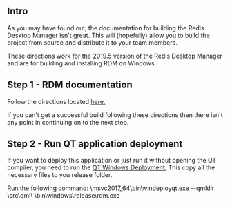 ## Intro

As you may have found out, the documentation for building the Redis Desktop Manager isn't great.  This will (hopefully) allow you to build the project from source and distribute it to your team members.

These directions work for the 2019.5 version of the Redis Desktop Manager and are for building and installing RDM on Windows

## Step 1 - RDM documentation
Follow the directions located [here.](http://docs.redisdesktop.com/en/latest/install/#build-from-source)

If you can't get a successful build following these directions then there isn't any point in continuing on to the next step.

## Step 2 - Run QT application deployment

If you want to deploy this application or just run it without opening the QT compiler, you need to run the [QT Windows Deployment.](https://doc.qt.io/Qt-5/windows-deployment.html) This copy all the necessary files to you release folder.


Run the following command:
<Path to QT install>\msvc2017_64\bin\windeployqt.exe --qmldir <Path to cloned repo>\src\qml\ <Path to cloned repo>\bin\windows\release\rdm.exe
